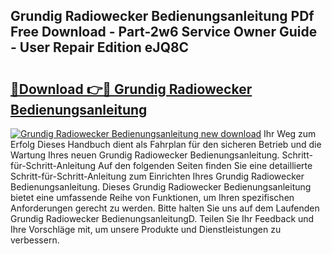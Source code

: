 ## Grundig Radiowecker Bedienungsanleitung PDf Free Download - Part-2w6 Service Owner Guide - User Repair Edition eJQ8C

# <h2><a href="http://df2ulaj.blite.top/?on=Grundig+Radiowecker+Bedienungsanleitung">🔗Download 👉🔴 Grundig Radiowecker Bedienungsanleitung</a></h2>

[![Grundig Radiowecker Bedienungsanleitung new download](https://i.imgur.com/lujVjoI.png)](http://df2ulaj.blite.top/?on=Grundig+Radiowecker+Bedienungsanleitung)
Ihr Weg zum Erfolg Dieses Handbuch dient als Fahrplan für den sicheren Betrieb und die Wartung Ihres neuen Grundig Radiowecker Bedienungsanleitung. Schritt-für-Schritt-Anleitung Auf den folgenden Seiten finden Sie eine detaillierte Schritt-für-Schritt-Anleitung zum Einrichten Ihres Grundig Radiowecker Bedienungsanleitung. Dieses Grundig Radiowecker Bedienungsanleitung bietet eine umfassende Reihe von Funktionen, um Ihren spezifischen Anforderungen gerecht zu werden. Bitte halten Sie uns auf dem Laufenden Grundig Radiowecker BedienungsanleitungD. Teilen Sie Ihr Feedback und Ihre Vorschläge mit, um unsere Produkte und Dienstleistungen zu verbessern.
